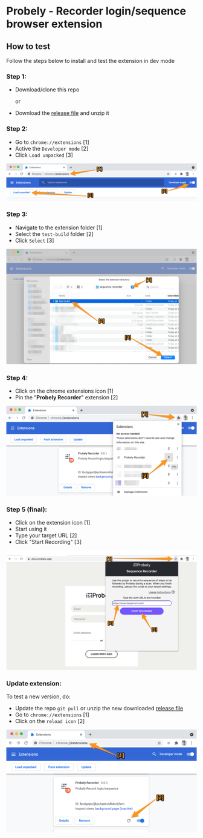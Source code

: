 # Probely - Recorder login/sequence browser extension

## How to test

Follow the steps below to install and test the extension in dev mode

### Step 1:

- Download/clone this repo

  or

- Download the [release file](https://github.com/Probely/sequence-recorder/releases) and unzip it

### Step 2:

- Go to `chrome://extensions` [1]
- Active the `Developer mode` [2]
- Click `Load unpacked` [3]

![](./readme_assets/01-go_to_chrome_extensions-notes.png '...')

### Step 3:

- Navigate to the extension folder [1]
- Select the `test-build` folder [2]
- Click `Select` [3]

![](./readme_assets/02-select_directory-notes.png '...')

### Step 4:

- Click on the chrome extensions icon [1]
- Pin the "**Probely Recorder**" extension [2]

![](./readme_assets/03-pin_extension-notes.png '...')

### Step 5 (final):

- Click on the extension icon [1]
- Start using it
- Type your target URL [2]
- Click "Start Recording" [3]

![](./readme_assets/04-start_using-notes.png '...')

### Update extension:

To test a new version, do:

- Update the repo `git pull` or unzip the new downloaded [release file](https://github.com/Probely/sequence-recorder/releases)
- Go to `chrome://extensions` [1]
- Click on the `reload icon` [2]

![](./readme_assets/05-reload_extension-notes.png '...')
